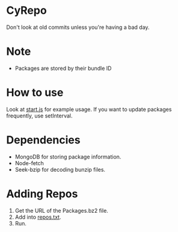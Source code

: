 # CyRepo
 Don't look at old commits unless you're having a bad day.

# Note
* Packages are stored by their bundle ID

# How to use
Look at [start.js](./start.js) for example usage.
If you want to update packages frequently, use setInterval.

# Dependencies
* MongoDB for storing package information.
* Node-fetch
* Seek-bzip for decoding bunzip files.

# Adding Repos
1. Get the URL of the Packages.bz2 file.
2. Add into [repos.txt](./repos.txt).
3. Run.
